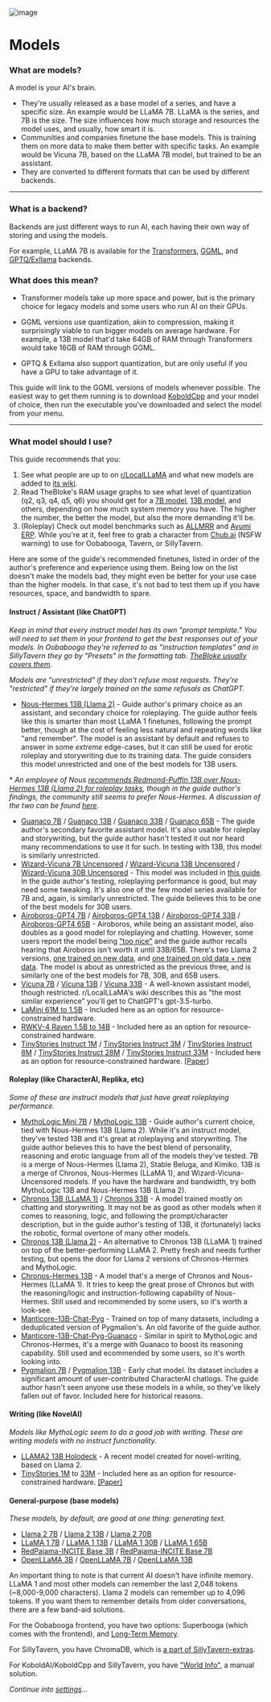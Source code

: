 ![image](https://user-images.githubusercontent.com/55674863/230696024-98ce9e16-f558-4402-ac43-0e7f960c118c.png)

# Models

### What are models?

A model is your AI's brain.
- They're usually released as a base model of a series, and have a specific size. An example would be LLaMA 7B. LLaMA is the series, and 7B is the size. The size influences how much storage and resources the model uses, and usually, how smart it is.
- Communities and companies finetune the base models. This is training them on more data to make them better with specific tasks. An example would be Vicuna 7B, based on the LLaMA 7B model, but trained to be an assistant.
- They are converted to different formats that can be used by different backends.

* * *

### What is a backend?

Backends are just different ways to run AI, each having their own way of storing and using the models.

For example, LLaMA 7B is available for the [Transformers](https://huggingface.co/decapoda-research/llama-7b-hf), [GGML](https://huggingface.co/TheBloke/LLaMa-7B-GGML), and [GPTQ/Exllama](https://huggingface.co/camelids/llama-7b-int4-gptq-groupsize128-safetensors/tree/main) backends.

### What does this mean?

- Transformer models take up more space and power, but is the primary choice for legacy models and some users who run AI on their GPUs.

- GGML versions use quantization, akin to compression, making it surprisingly viable to run bigger models on average hardware. For example, a 13B model that'd take 64GB of RAM through Transformers would take 16GB of RAM through GGML.

- GPTQ & Exllama also support quantization, but are only useful if you have a GPU to take advantage of it. 

This guide will link to the GGML versions of models whenever possible. The easiest way to get them running is to download [KoboldCpp](https://github.com/LostRuins/koboldcpp/releases) and your model of choice, then run the executable you've downloaded and select the model from your menu.

* * *

### What model should I use?

This guide recommends that you:
1. See what people are up to on [r/LocalLLaMA](https://old.reddit.com/r/LocalLLaMA) and what new models are added to [its wiki](https://old.reddit.com/r/LocalLLaMA/wiki/models).
2. Read TheBloke's RAM usage graphs to see what level of quantization (q2, q3, q4, q5, q6) you should get for a [7B model](https://huggingface.co/TheBloke/guanaco-7B-GGML#provided-files), [13B model](https://huggingface.co/TheBloke/guanaco-13B-GGML#provided-files), and others, depending on how much system memory you have. The higher the number, the better the model, but also the more demanding it'll be.
3. (Roleplay) Check out model benchmarks such as [ALLMRR](https://rentry.co/ALLMRR) and [Ayumi ERP](https://rentry.co/ayumi_erp_rating). While you're at it, feel free to grab a character from [Chub.ai](https://www.chub.ai/) (NSFW warning) to use for Oobabooga, Tavern, or SillyTavern.

Here are some of the guide's recommended finetunes, listed in order of the author's preference and experience using them. Being low on the list doesn't make the models bad, they might even be better for your use case than the higher models. In that case, it's not bad to test them up if you have resources, space, and bandwidth to spare.

#### Instruct / Assistant (like ChatGPT)
*Keep in mind that every instruct model has its own "prompt template." You will need to set them in your frontend to get the best responses out of your models. In Oobabooga they're referred to as "instruction templates" and in SillyTavern they go by "Presets" in the formatting tab. [TheBloke usually covers them](https://huggingface.co/TheBloke/guanaco-7B-GGML#prompt-template-guanaco).*

*Models are "unrestricted" if they don't refuse most requests. They're "restricted" if they're largely trained on the same refusals as ChatGPT.*
- [Nous-Hermes 13B (Llama 2)](https://huggingface.co/TheBloke/Nous-Hermes-Llama2-GGML) - Guide author's primary choice as an assistant, and secondary choice for roleplaying. The guide author feels like this is smarter than most LLaMA 1 finetunes, following the prompt better, though at the cost of feeling less natural and repeating words like "and remember". The model is an assistant by default and refuses to answer in some _extreme_ edge-cases, but it can still be used for erotic roleplay and storywriting due to its training data. The guide considers this model unrestricted and one of the best models for 13B users.

\* *An employee of Nous [recommends Redmond-Puffin 13B over Nous-Hermes 13B (Llama 2) for roleplay tasks](https://old.reddit.com/r/LocalLLaMA/comments/155wwrj/noushermesllama2_13b_released_beats_previous/jt20234/), though in the guide author's findings, the community still seems to prefer Nous-Hermes. A discussion of the two can be found [here](https://old.reddit.com/r/LocalLLaMA/comments/158j9r9/nous_hermes_llama2_vs_redmond_puffin_13b/).*

- [Guanaco 7B](https://huggingface.co/TheBloke/guanaco-7B-GGML) / [Guanaco 13B](https://huggingface.co/TheBloke/guanaco-13B-GGML) / [Guanaco 33B](https://huggingface.co/TheBloke/guanaco-33B-GGML) / [Guanaco 65B](https://huggingface.co/TheBloke/guanaco-65B-GGML) - The guide author's secondary favorite assistant model. It's also usable for roleplay and storywriting, but the guide author hasn't tested it out nor heard many recommendations to use it for such. In testing with 13B, this model is similarly unrestricted.
- [Wizard-Vicuna 7B Uncensored](https://huggingface.co/TheBloke/Wizard-Vicuna-7B-Uncensored-GGML) / [Wizard-Vicuna 13B Uncensored](https://huggingface.co/TheBloke/Wizard-Vicuna-13B-Uncensored-GGML) / [Wizard-Vicuna 30B Uncensored](https://huggingface.co/TheBloke/Wizard-Vicuna-30B-Uncensored-GGML) - This model was included in [this guide](https://rentry.org/local_LLM_guide_models). In the guide author's testing, roleplaying performance is good, but may need some tweaking. It's also one of the few model series available for 7B and, again, is similarly unrestricted. The guide believes this to be one of the best models for 30B users.
- [Airoboros-GPT4 7B](https://huggingface.co/TheBloke/airoboros-7B-gpt4-1.4-GGML) / [Airoboros-GPT4 13B](https://huggingface.co/TheBloke/airoboros-13B-gpt4-1.4-GGML) / [Airoboros-GPT4 33B](https://huggingface.co/TheBloke/airoboros-33B-gpt4-1.4-GGML) / [Airoboros-GPT4 65B](https://huggingface.co/TheBloke/airoboros-65B-gpt4-1.4-GGML) - Airoboros, while being an assistant model, also doubles as a good model for roleplaying and chatting. However, some users report the model being ["too nice"](https://old.reddit.com/r/LocalLLaMA/comments/14l1d48/the_best_13b_model_for_rolepay/) and the guide author recalls hearing that Airoboros isn't worth it until 33B/65B. There's two Llama 2 versions, [one trained on new data](https://huggingface.co/TheBloke/airoboros-l2-7B-gpt4-2.0-GGML), and [one trained on old data + new data](https://huggingface.co/TheBloke/airoboros-l2-7B-gpt4-m2.0-GGML). The model is about as unrestricted as the previous three, and is similarly one of the best models for 7B, 30B, and 65B users.
- [Vicuna 7B](https://huggingface.co/TheBloke/vicuna-7B-v1.3-GGML) / [Vicuna 13B](https://huggingface.co/TheBloke/vicuna-13b-v1.3.0-GGML) / [Vicuna 33B](https://huggingface.co/TheBloke/vicuna-33B-GGML) - A well-known assistant model, though restricted. r/LocalLLaMA's wiki describes this as "the most similar experience" you'll get to ChatGPT's gpt-3.5-turbo.
- [LaMini 61M to 1.5B](https://github.com/mbzuai-nlp/lamini-lm#models) - Included here as an option for resource-constrained hardware.
- [RWKV-4 Raven 1.5B to 14B](https://huggingface.co/latestissue/rwkv-4-raven-ggml-quantized/tree/main) - Included here as an option for resource-constrained hardware.
- [TinyStories Instruct 1M](https://huggingface.co/roneneldan/TinyStories-Instruct-1M) / [TinyStories Instruct 3M](https://huggingface.co/roneneldan/TinyStories-Instruct-3M) / [TinyStories Instruct 8M](https://huggingface.co/roneneldan/TinyStories-Instruct-8M) / [TinyStories Instruct 28M](https://huggingface.co/roneneldan/TinyStories-Instruct-28M) / [TinyStories Instruct 33M](https://huggingface.co/roneneldan/TinyStories-Instruct-33M) - Included here as an option for resource-constrained hardware. [[Paper]](https://arxiv.org/abs/2305.07759)

#### Roleplay (like CharacterAI, Replika, etc)
*Some of these are instruct models that just have great roleplaying performance.*
- [MythoLogic Mini 7B](https://huggingface.co/TheBloke/MythoLogic-Mini-7B-GGML) / [MythoLogic 13B](https://huggingface.co/TheBloke/MythoLogic-13B-GGML) - Guide author's current choice, tied with Nous-Hermes 13B (Llama 2). While it's an instruct model, they've tested 13B and it's great at roleplaying and storywriting. The guide author believes this to have the best blend of personality, reasoning and erotic language from all of the models they've tested. 7B is a merge of Nous-Hermes (Llama 2), Stable Beluga, and Kimiko. 13B is a merge of Chronos, Nous-Hermes (LLaMA 1), and Wizard-Vicuna-Uncensored models. If you have the hardware and bandwidth, try both MythoLogic 13B and Nous-Hermes 13B (Llama 2).
- [Chronos 13B (LLaMA 1)](https://huggingface.co/TheBloke/chronos-13B-GGML) / [Chronos 33B](https://huggingface.co/TheBloke/chronos-33b-GGML) - A model trained mostly on chatting and storywriting. It may not be as good as other models when it comes to reasoning, logic, and following the prompt/character description, but in the guide author's testing of 13B, it (fortunately) lacks the robotic, formal overtone of many other models.
- [Chronos 13B (Llama 2)](https://huggingface.co/TheBloke/Chronos-13B-v2-GGML) - An alternative to Chronos 13B (LLaMA 1) trained on top of the better-performing LLaMA 2. Pretty fresh and needs further testing, but opens the door for Llama 2 versions of Chronos-Hermes and MythoLogic.
- [Chronos-Hermes 13B](https://huggingface.co/TheBloke/chronos-hermes-13B-GGML) - A model that's a merge of Chronos and Nous-Hermes (LLaMA 1). It tries to keep the great prose of Chronos but with the reasoning/logic and instruction-following capability of Nous-Hermes. Still used and recommended by some users, so it's worth a look-see.
- [Manticore-13B-Chat-Pyg](https://huggingface.co/TheBloke/manticore-13b-chat-pyg-GGML) - Trained on top of many datasets, including a deduplicated version of Pygmalion's. An old favorite of the guide author.
- [Manticore-13B-Chat-Pyg-Guanaco](https://huggingface.co/mindrage/Manticore-13B-Chat-Pyg-Guanaco-GGML) - Similar in spirit to MythoLogic and Chronos-Hermes, it's a merge with Guanaco to boost its reasoning capability. Still used and ecommended by some users, so it's worth looking into.
- [Pygmalion 7B](https://huggingface.co/models?search=pygmalion%207b%20ggml) / [Pygmalion 13B](https://huggingface.co/Neko-Institute-of-Science/Pygmalion-13B-GGML) - Early chat model. Its dataset includes a significant amount of user-contributed CharacterAI chatlogs. The guide author hasn't seen anyone use these models in a while, so they've likely fallen out of favor. Included here for historical reasons.

#### Writing (like NovelAI)
*Models like MythoLogic seem to do a good job with writing. These are writing models with no instruct functionality.*
- [LLAMA2 13B Holodeck](https://huggingface.co/KoboldAI/LLAMA2-13B-Holodeck-1-GGML) - A recent model created for novel-writing, based on Llama 2.
- [TinyStories 1M](https://huggingface.co/roneneldan/TinyStories-1M) to [33M](https://huggingface.co/roneneldan/TinyStories-33M) - Included here as an option for resource-constrained hardware. [[Paper]](https://arxiv.org/abs/2305.07759)

#### General-purpose (base models)
*These models, by default, are good at one thing: generating text.*
- [Llama 2 7B](https://huggingface.co/TheBloke/Llama-2-7B-GGML) / [Llama 2 13B](https://huggingface.co/TheBloke/Llama-2-13B-GGML) / [Llama 2 70B](https://huggingface.co/TheBloke/Llama-2-70B-GGML)
- [LLaMA 1 7B](https://huggingface.co/TheBloke/LLaMa-7B-GGML) / [LLaMA 1 13B](https://huggingface.co/TheBloke/LLaMa-13B-GGML) / [LLaMA 1 30B](https://huggingface.co/TheBloke/LLaMa-30B-GGML) / [LLaMA 1 65B](https://huggingface.co/TheBloke/LLaMa-65B-GGML)
- [RedPajama-INCITE Base 3B](https://huggingface.co/rustformers/redpajama-3b-ggml) / [RedPajama-INCITE Base 7B](https://huggingface.co/rustformers/redpajama-7b-ggml)
- [OpenLLaMA 3B](https://huggingface.co/SlyEcho/open_llama_3b_v2_ggml) / [OpenLLaMA 7B](https://huggingface.co/SlyEcho/open_llama_7b_v2_ggml) / [OpenLLaMA 13B](https://huggingface.co/SlyEcho/open_llama_13b_ggml)

An important thing to note is that current AI doesn't have infinite memory. LLaMA 1 and most other models can remember the last 2,048 tokens (~8,000-9,000 characters). Llama 2 models can remember up to 4,096 tokens. If you want them to remember details from older conversations, there are a few band-aid solutions.

For the Oobabooga frontend, you have two options: Superbooga (which comes with the frontend), and [Long-Term Memory](https://github.com/wawawario2/long_term_memory).

For SillyTavern, you have ChromaDB, which is [a part of SillyTavern-extras](https://github.com/SillyTavern/SillyTavern-extras#modules).

For KoboldAI/KoboldCpp and SillyTavern, you have ["World Info"](https://github.com/KoboldAI/KoboldAI-Client/wiki/Memory,-Author%27s-Note-and-World-Info#world-info), a manual solution.

*Continue into [settings](settings.md)...*
